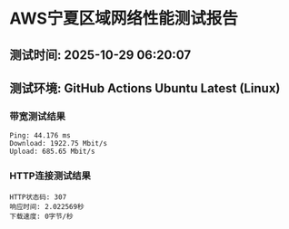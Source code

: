 # AWS宁夏区域网络性能测试报告
## 测试时间: 2025-10-29 06:20:07
## 测试环境: GitHub Actions Ubuntu Latest (Linux)

### 带宽测试结果
```
Ping: 44.176 ms
Download: 1922.75 Mbit/s
Upload: 685.65 Mbit/s
```

### HTTP连接测试结果
```
HTTP状态码: 307
响应时间: 2.022569秒
下载速度: 0字节/秒
```

